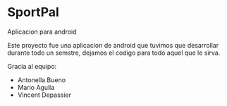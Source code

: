# SportPal
Aplicacion para android

Este proyecto fue una aplicacion de android que tuvimos que desarrollar durante todo un semstre, dejamos el codigo para todo aquel que le sirva.

Gracia al equipo:
- Antonella Bueno
- Mario Aguila
- Vincent Depassier
